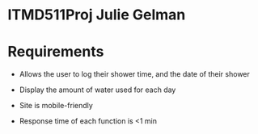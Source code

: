 # ITMD511Proj Julie Gelman

# Requirements
* Allows the user to log their shower time, and the date of their shower

* Display the amount of water used for each day

* Site is mobile-friendly

* Response time of each function is <1 min
